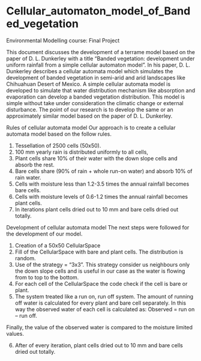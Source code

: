 Cellular_automaton_model_of_Banded_vegetation
=============================================

Environmental Modelling course: Final Project

This document discusses the development of a terrame model based on the paper of 
D. L. Dunkerley  with a title  “Banded vegetation: development under uniform rainfall 
from a simple cellular automaton model”.
In his paper,  D. L. Dunkerley  describes  a  cellular automata  model which simulates 
the  development  of  banded  vegetation  in  semi-arid  and  arid  landscapes  like
Chihuahuan  Desert  of  Mexico.    A  simple  cellular  automata  model  is  developed  to 
simulate  that  water  distribution  mechanism  like  absorption  and  evaporation  can 
develop  a  banded  vegetation  distribution. This  model  is  simple  without  take  under 
consideration the climatic change or external disturbance.
The point of our  research  is to develop the same or an  approximately  similar  model 
based on the paper of D. L. Dunkerley.

Rules of cellular automata model
Our approach is to create a cellular automata model based on the follow rules.
1.  Tessellation of 2500 cells (50x50).
2.  100 mm yearly rain is distributed uniformly to all cells,
3.  Plant cells share 10% of their water with the down slope cells and absorb the 
rest.
4.  Bare cells share (90% of rain + whole run-on water) and absorb 10% of rain 
water.
5.  Cells with moisture less than 1.2-3.5 times the annual rainfall becomes bare 
cells.
6.  Cells with moisture levels of 0.6-1.2 times the annual rainfall becomes plant 
cells.
7.  In iterations plant cells dried out to 10 mm and bare cells dried out totally.

Development of cellular automata model
The next steps were followed for the development of our model.
1.  Creation of a 50x50 CellularSpace
2.  Fill of the CellularSpace with bare and plant cells. The distribution is random.
3.  Use of the strategy = “3x3”. This strategy consider us neighbours only the down
slope cells and is  useful  in our case as the water is flowing from to top to the 
bottom. 
4.  For each cell of the CellularSpace the code check if the cell is bare or plant.
5.  The  system  treated  like  a  run  on,  run  off  system.  The  amount  of 
running  off  water  is  calculated for  every  plant  and  bare  cell  separately.  In  this 
way the observed water of each cell is calculated as: Observed = run on – run off.

Finally, the value of the observed water is compared to the moisture limited values.

6.  After of every iteration,  plant cells dried out to 10 mm and bare cells dried out 
totally.
